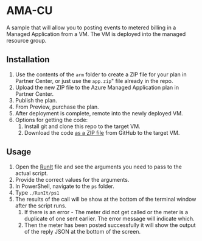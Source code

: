 # AMA-CU

A sample that will allow you to posting events to metered billing in a Managed Application from a VM. The VM is deployed into the managed resource group.

## Installation

1. Use the contents of the `arm` folder to create a ZIP file for your plan in Partner Center, or just use the `app.zip`" file already in the repo.
1. Upload the new ZIP file to the Azure Managed Application plan in Partner Center.
1. Publish the plan.
1. From Preview, purchase the plan.
1. After deployment is complete, remote into the newly deployed VM.
1. Options for getting the code:
    1. Install git and clone this repo to the target VM.
    1. Download the code [as a ZIP file](https://github.com/dstarr/ama-cu/archive/refs/heads/main.zip) from GitHub to the target VM.

## Usage

1. Open the [RunIt](./ps/RunIt.ps1) file and see the arguments you need to pass to the actual script.
1. Provide the correct values for the arguments.
1. In PowerShell, navigate to the `ps` folder.
1. Type `./RunIt/ps1`
1. The results of the call will be show at the bottom of the terminal window after the script runs.
    1. If there is an error - The meter did not get called or the meter is a duplicate of one sent earlier. The error message will indicate which.
    1. Then the meter has been posted successfully it will show the output of the reply JSON at the bottom of the screen.

